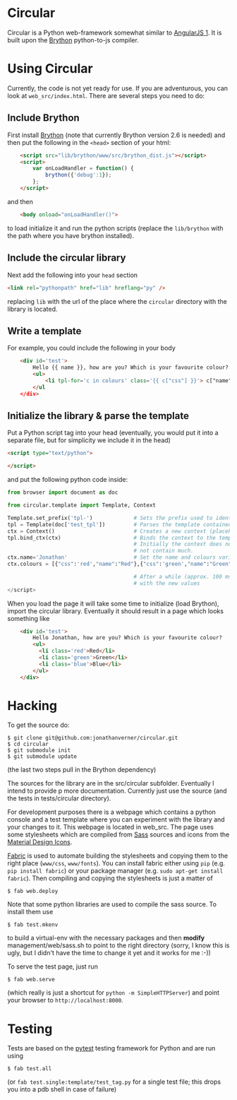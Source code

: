 # Circular

Circular is a Python web-framework somewhat similar to [AngularJS 1](https://angularjs.org/). It is built upon the 
[Brython](http://www.brython.info/) python-to-js compiler.

# Using Circular

Currently, the code is not yet ready for use. If you are adventurous, you can look
at `web_src/index.html`. There are several steps you need to do:

## Include Brython

First install [Brython](http://www.brython.info) (note that currently Brython
version 2.6 is needed) and then put the following in the `<head>` section of your html:

```html
    <script src="lib/brython/www/src/brython_dist.js"></script>
    <script>
        var onLoadHandler = function() {
            brython({'debug':1});
        };
    </script>
```

and then

```html
    <body onload="onLoadHandler()">
```

to load initialize it and run the python scripts
(replace the `lib/brython` with the path where you have brython installed).

## Include the circular library

Next add the following into your `head` section

```html
<link rel="pythonpath" href="lib" hreflang="py" />
```

replacing `lib` with the url of the place where the `circular` directory with the library
is located.

## Write a template

For example, you could include the following in your body

```html
    <div id='test'>
        Hello {{ name }}, how are you? Which is your favourite colour?
        <ul>
            <li tpl-for='c in colours' class='{{ c["css"] }}'> c["name"] </li>
        </ul
    </div>

```

## Initialize the library & parse the template

Put a Python script tag into your head (eventually, you would put it into
a separate file, but for simplicity we include it in the head)

```html
<script type="text/python">

</script>
```
and put the following python code inside:

```python
from browser import document as doc

from circular.template import Template, Context

Template.set_prefix('tpl-')             # Sets the prefix used to identify template tags (e.g. tpl-for)
tpl = Template(doc['test_tpl'])         # Parses the template contained in the <div id='test'> dom element
ctx = Context()                         # Creates a new context (placeholder for data which can be used in the template)
tpl.bind_ctx(ctx)                       # Binds the context to the template (this populates the template with the data)
                                        # Initially the context does not contain any data so the rendered template will
                                        # not contain much.
ctx.name='Jonathan'                     # Set the name and colours variables
ctx.colours = [{"css":'red',"name":"Red"},{"css":'green',"name":"Green"},{"css":'blue',"name":'Blue'}]

                                        # After a while (approx. 100 msecs) the template should automatically update
                                        # with the new values
</script>
```

When you load the page it will take some time to initialize (load Brython),
import the circular library. Eventually it should result in a page which looks
something like

```html
    <div id='test'>
        Hello Jonathan, how are you? Which is your favourite colour?
        <ul>
          <li class='red'>Red</li>
          <li class='green'>Green</li>
          <li class='blue'>Blue</li>
        </ul>
    </div>
```




# Hacking

To get the source do:

```shell
$ git clone git@github.com:jonathanverner/circular.git
$ cd circular
$ git submodule init
$ git submodule update
```

(the last two steps pull in the Brython dependency)

The sources for the library are in the src/circular subfolder. Eventually I intend to provide p
more documentation. Currently just use the source (and the tests in tests/circular directory).

For development purposes there is a webpage which contains a python console and a test template
where you can experiment with the library and your changes to it. This webpage is located in
web_src. The page uses some stylesheets which are compiled from [Sass](http://sass-lang.com/) 
sources and icons from the [Material Design Icons](http://materialdesignicons.com).

[Fabric](http://www.fabfile.org/) is used to automate building the stylesheets and copying them 
to the right place (`www/css`, `www/fonts`). You can install fabric either using `pip`
(e.g. `pip install fabric`) or your package manager (e.g. `sudo apt-get install fabric`).
Then compiling and copying the stylesheets is just a matter of

```shell
$ fab web.deploy
```

Note that some python libraries are used to compile the sass source. 
To install them use 

```shell
$ fab test.mkenv
```

to build a virtual-env with the necessary packages and then **modify**
management/web/sass.sh to point to the right directory (sorry, I know
this is ugly, but I didn't have the time to change it yet and it works
for me :-))

To serve the test page, just run

```shell
$ fab web.serve
```

(which really is just a shortcut for `python -m SimpleHTTPServer`) and point
your browser to `http://localhost:8000`.

# Testing

Tests are based on the [pytest](http://docs.pytest.org/) testing framework for Python
and are run using

```shell
$ fab test.all
```

(or `fab test.single:template/test_tag.py` for a single test file; this drops you into a
pdb shell in case of failure)
